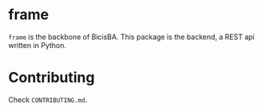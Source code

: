 # frame
`frame` is the backbone of BicisBA. This package is the backend, a REST api written in Python.

# Contributing
Check `CONTRIBUTING.md`.
